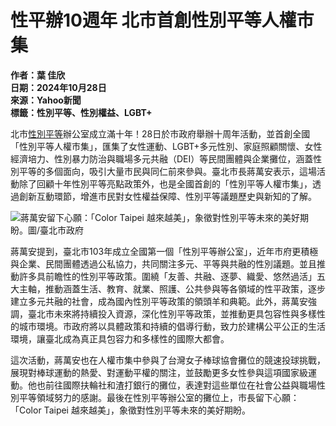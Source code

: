 # 性平辦10週年 北市首創性別平等人權市集

**作者：葉 佳欣**  
**日期：2024年10月28日**  
**來源：Yahoo新聞**  
**標籤：性別平等、性別權益、LGBT+**

北市[性別平等](https://tw.news.yahoo.com/tag/性別平等)辦公室成立滿十年！28日於市政府舉辦十周年活動，並首創全國「性別平等人權市集」，匯集了女性運動、LGBT+多元性別、家庭照顧關懷、女性經濟培力、性別暴力防治與職場多元共融（DEI）等民間團體與企業攤位，涵蓋性別平等的多個面向，吸引大量市民與同仁前來參與。臺北市長蔣萬安表示，這場活動除了回顧十年性別平等亮點政策外，也是全國首創的「性別平等人權市集」，透過創新互動環節，增進市民對女性權益保障、性別平等議題歷史與新知的了解。

![蔣萬安留下心願：「Color Taipei 越來越美」，象徵對性別平等未來的美好期盼。圖/臺北市政府](https://s.yimg.com/ny/api/res/1.2/PrXjid_3gwX.f2L_brEOwA--/YXBwaWQ9aGlnaGxhbmRlcjt3PTk2MDtoPTY0MDtjZj13ZWJw/https://media.zenfs.com/ko/twjinmedia_com_366/80f5844b1538633dc697eb177ffef9f7)

蔣萬安提到，臺北市103年成立全國第一個「性別平等辦公室」，近年市府更積極與企業、民間團體透過公私協力，共同關注多元、平等與共融的性別議題。並且推動許多具前瞻性的性別平等政策。圍繞「友善、共融、逐夢、織愛、悠然過活」五大主軸，推動涵蓋生活、教育、就業、照護、公共參與等各領域的性平政策，逐步建立多元共融的社會，成為國內性別平等政策的領頭羊和典範。此外，蔣萬安強調，臺北市未來將持續投入資源，深化性別平等政策，並推動更具包容性與多樣性的城市環境。市政府將以具體政策和持續的倡導行動，致力於建構公平公正的生活環境，讓臺北成為真正具包容力和多樣性的國際大都會。

這次活動，蔣萬安也在人權市集中參與了台灣女子棒球協會攤位的競速投球挑戰，展現對棒球運動的熱愛、對運動平權的關注，並鼓勵更多女性參與這項國家級運動。他也前往國際扶輪社和渣打銀行的攤位，表達對這些單位在社會公益與職場性別平等領域努力的感謝。最後在性別平等辦公室的攤位上，市長留下心願：「Color Taipei 越來越美」，象徵對性別平等未來的美好期盼。